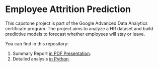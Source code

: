 # Employee Attrition Prediction

This capstone project is part of the Google Advanced Data Analytics certificate program. The project aims to analyze a HR dataset and build predictive models to forecast whether employees will stay or leave.

You can find in this repository:

1. Summary Report [in PDF Presentation](/docs/Employee_Attrition_Prediction.pdf).
2. Detailed analysis [in Python](/code/Employee_Attrition_Prediction.ipynb).

